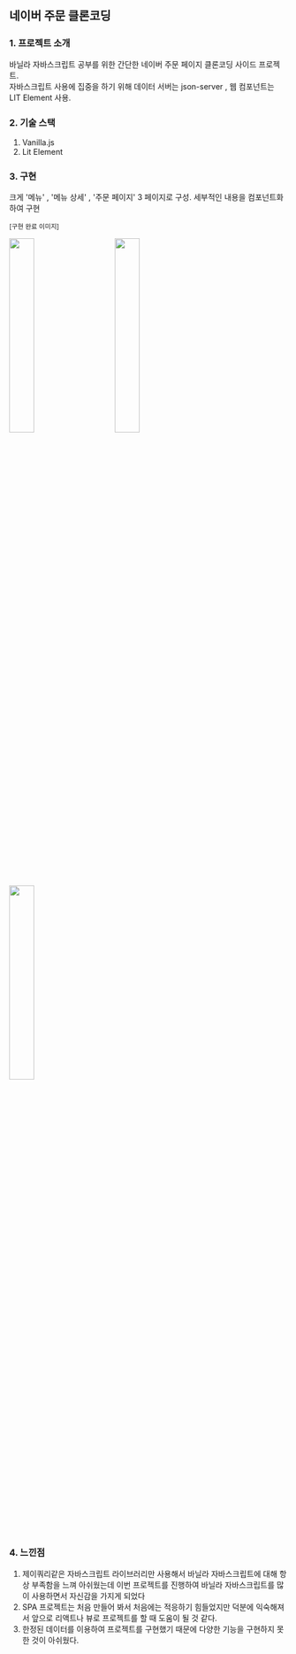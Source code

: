## 네이버 주문 클론코딩

### 1. 프로젝트 소개
바닐라 자바스크립트 공부를 위한 간단한 네이버 주문 페이지 클론코딩 사이드 프로젝트.<br>
자바스크립트 사용에 집중을 하기 위해 데이터 서버는 json-server , 웹 컴포넌트는 LIT Element 사용.


### 2. 기술 스택
1. Vanilla.js
2. Lit Element


### 3. 구현
크게 '메뉴' , '메뉴 상세' , '주문 페이지' 3 페이지로 구성.
세부적인 내용을 컴포넌트화하여 구현
<div>
<p><sub> [구현 완료 이미지] </sub></p>
  <span>
  <img src="https://user-images.githubusercontent.com/104352404/211038353-083b6ff2-e22e-4f75-b3dc-2c08dffff83a.png" width="30%" height="30%"/>
   </span>&nbsp;&nbsp;&nbsp;&nbsp;&nbsp;&nbsp;&nbsp;&nbsp
  <span>
  <img src="https://user-images.githubusercontent.com/104352404/211045009-8a906a39-116d-4553-bab3-613b3b1d9a34.png" width="30%" height="30%"/>
   </span>&nbsp;&nbsp;&nbsp;&nbsp;&nbsp;&nbsp;&nbsp;&nbsp
   <span>
  <img src="https://user-images.githubusercontent.com/104352404/211044980-423fddf2-48b6-4acc-9ffe-80b6d77b98d7.png" width="30%" height="30%"/>
   </span>
 </div>


### 4. 느낀점
1. 제이쿼리같은 자바스크립트 라이브러리만 사용해서 바닐라 자바스크립트에 대해 항상 부족함을 느껴 아쉬웠는데 이번 프로젝트를 진행하여 바닐라 자바스크립트를 많이 사용하면서
자신감을 가지게 되었다
2. SPA 프로젝트는 처음 만들어 봐서 처음에는 적응하기 힘들었지만 덕분에 익숙해져서 앞으로 리액트나 뷰로 프로젝트를 할 때 도움이 될 것 같다.
3. 한정된 데이터를 이용하여 프로젝트를 구현했기 때문에 다양한 기능을 구현하지 못한 것이 아쉬웠다.

